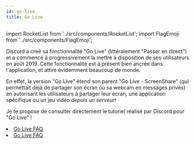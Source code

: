```yaml
---
id: go-live
title: Go Live
---
```


import RocketList from '../src/components/RocketList';
import FlagEmoji from '../src/components/FlagEmoji';

Discord a créé sa fonctionnalité "Go Live" (littéralement "Passer en direct") et a commencé à progressivement la mettre à disposition de ses utilisateurs en août 2019. Cette fonctionnalité est à présent bien ancrée dans l'application, et attire évidemment beaucoup de monde.

En effet, la version "Go Live" étend son parent "Go Live - ScreenShare" (qui permettait déjà de partager son écran ou sa webcam en messages privés) en autorisant les utilisateurs à partager leur écran, une application spécifique ou un jeu vidéo _depuis un serveur_!

Je te propose de consulter directement le tutoriel réalisé par Discord pour "Go Live" !
<RocketList>
  <li>
    <a href="https://support.discordapp.com/hc/fr/articles/360040816151-Share-your-screen-with-Go-Live-Screen-Share">
      Go Live FAQ
    </a>
    <FlagEmoji name="flag_gb" />
  </li>
  <li>
    <a href="https://support.discordapp.com/hc/fr/articles/360030714312-Go-Live-FAQ">
      Go Live FAQ
    </a>
    <FlagEmoji name="flag_fr" />
  </li>
</RocketList>
